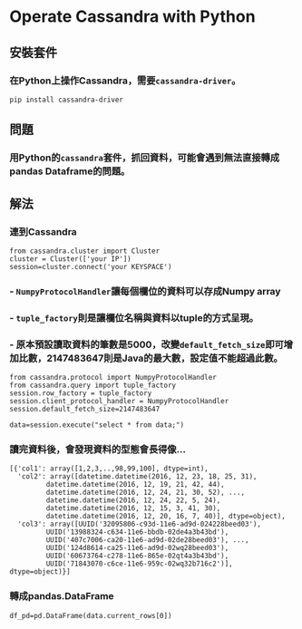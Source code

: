 # Operate Cassandra with Python

## 安裝套件

### 在Python上操作Cassandra，需要`cassandra-driver`。

```
pip install cassandra-driver
```


## 問題

### 用Python的`cassandra`套件，抓回資料，可能會遇到無法直接轉成pandas Dataframe的問題。


## 解法

### 連到Cassandra
```
from cassandra.cluster import Cluster
cluster = Cluster(['your IP'])
session=cluster.connect('your KEYSPACE')
```

### - `NumpyProtocolHandler`讓每個欄位的資料可以存成Numpy array
### - `tuple_factory`則是讓欄位名稱與資料以tuple的方式呈現。
### - 原本預設讀取資料的筆數是5000，改變`default_fetch_size`即可增加比數，2147483647則是Java的最大數，設定值不能超過此數。
```
from cassandra.protocol import NumpyProtocolHandler
from cassandra.query import tuple_factory
session.row_factory = tuple_factory
session.client_protocol_handler = NumpyProtocolHandler
session.default_fetch_size=2147483647
```

```
data=session.execute("select * from data;")
```
### 讀完資料後，會發現資料的型態會長得像...

```
[{'col1': array([1,2,3,..,98,99,100], dtype=int),
  'col2': array([datetime.datetime(2016, 12, 23, 18, 25, 31),
         datetime.datetime(2016, 12, 19, 21, 42, 44),
         datetime.datetime(2016, 12, 24, 21, 30, 52), ...,
         datetime.datetime(2016, 12, 24, 22, 5, 24),
         datetime.datetime(2016, 12, 15, 3, 41, 30),
         datetime.datetime(2016, 12, 20, 16, 7, 40)], dtype=object),
  'col3': array([UUID('32095806-c93d-11e6-ad9d-024228beed03'),
         UUID('13988324-c634-11e6-bbdb-02de4a3b43bd'),
         UUID('407c7006-ca20-11e6-ad9d-02de28beed03'), ...,
         UUID('124d8614-ca25-11e6-ad9d-02wq28beed03'),
         UUID('60673764-c278-11e6-865e-02qt4a3b43bd'),
         UUID('71843070-c6ce-11e6-959c-02wq32b716c2')], dtype=object)}]
```


### 轉成pandas.DataFrame

```
df_pd=pd.DataFrame(data.current_rows[0])
```
